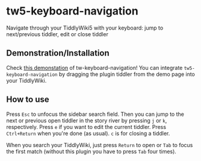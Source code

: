 # tw5-keyboard-navigation
Navigate through your TiddlyWiki5 with your keyboard: jump to next/previous tiddler, edit or close tiddler

## Demonstration/Installation
Check [this demonstation](http://maximilian-schillinger.de/tw5-keyboard-navigation-plugin.html) of tw-keyboard-navigation! You can integrate `tw5-keyboard-navigation` by dragging the plugin tiddler from the demo page into your TiddlyWiki.

## How to use
Press `Esc` to unfocus the sidebar search field.
Then you can jump to the next or previous open tiddler in the story river by pressing `j` or `k`, respectively.
Press `e` if you want to edit the current tiddler. Press `Ctrl+Return` when you're done (as usual).
`c` is for closing a tiddler.

When you search your TiddlyWiki, just press `Return` to open or `Tab` to focus the first match (without this plugin you have to press `Tab` four times).
